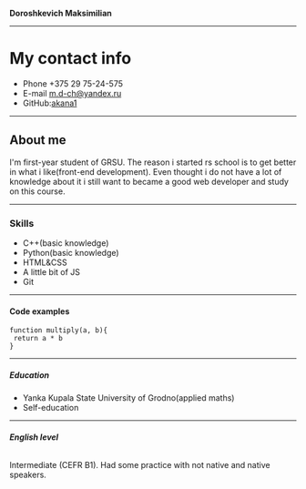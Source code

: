 **Doroshkevich Maksimilian**
********
# **My contact info**
 * Phone +375 29 75-24-575
 * E-mail m.d-ch@yandex.ru
 * GitHub:[akana1](https://github.com/akana1)
********
## **About me**
 I'm first-year student of GRSU. The reason i started rs school is to get better in what i like(front-end development). Even thought i do not have a lot of knowledge about it i still want to became a good web developer and study on this course.
*********
### **Skills**
 * C++(basic knowledge)
 * Python(basic knowledge)
 * HTML&CSS
 * A little bit of JS
 * Git
*********
#### **Code examples**
 ```
 function multiply(a, b){
  return a * b
 }
 ```
*********
##### **Education**
 * Yanka Kupala State University of Grodno(applied maths)
 * Self-education
*********
###### **English level**
Intermediate (CEFR B1). Had some practice with not native and native speakers.

